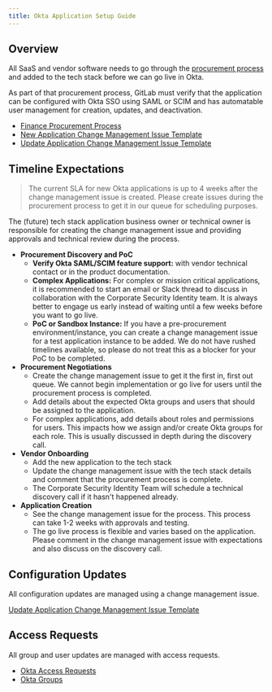 ```yaml
---
title: Okta Application Setup Guide
---
```


## Overview

All SaaS and vendor software needs to go through the [procurement process](/handbook/finance/procurement/new-software/) and added to the tech stack before we can go live in Okta.

As part of that procurement process, GitLab must verify that the application can be configured with Okta SSO using SAML or SCIM and has automatable user management for creation, updates, and deactivation.

- [Finance Procurement Process](/handbook/finance/procurement/new-software)
- [New Application Change Management Issue Template](https://gitlab.com/gitlab-com/business-technology/change-management/-/issues/new?issuable_template=okta_new_app_request)
- [Update Application Change Management Issue Template](https://gitlab.com/gitlab-com/business-technology/change-management/-/issues/new?issuable_template=okta_existing_app_update)

## Timeline Expectations

> The current SLA for new Okta applications is up to 4 weeks after the change management issue is created. Please create issues during the procurement process to get it in our queue for scheduling purposes.

The (future) tech stack application business owner or technical owner is responsible for creating the change management issue and providing approvals and technical review during the process.

- **Procurement Discovery and PoC**
    - **Verify Okta SAML/SCIM feature support:**  with vendor technical contact or in the product documentation.
    - **Complex Applications:** For complex or mission critical applications, it is recommended to start an email or Slack thread to discuss in collaboration with the Corporate Security Identity team. It is always better to engage us early instead of waiting until a few weeks before you want to go live.
    - **PoC or Sandbox Instance:** If you have a pre-procurement environment/instance, you can create a change management issue for a test application instance to be added. We do not have rushed timelines available, so please do not treat this as a blocker for your PoC to be completed.
- **Procurement Negotiations**
    - Create the change management issue to get it the first in, first out queue. We cannot begin implementation or go live for users until the procurement process is completed.
    - Add details about the expected Okta groups and users that should be assigned to the application.
    - For complex applications, add details about roles and permissions for users. This impacts how we assign and/or create Okta groups for each role. This is usually discussed in depth during the discovery call.
- **Vendor Onboarding**
    - Add the new application to the tech stack
    - Update the change management issue with the tech stack details and comment that the procurement process is complete.
    - The Corporate Security Identity Team will schedule a technical discovery call if it hasn't happened already.
- **Application Creation**
    - See the change management issue for the process. This process can take 1-2 weeks with approvals and testing.
    - The go live process is flexible and varies based on the application. Please comment in the change management issue with expectations and also discuss on the discovery call.

## Configuration Updates

All configuration updates are managed using a change management issue.

[Update Application Change Management Issue Template](https://gitlab.com/gitlab-com/business-technology/change-management/-/issues/new?issuable_template=okta_existing_app_update)

## Access Requests

All group and user updates are managed with access requests.

- [Okta Access Requests](/handbook/security/corporate/systems/okta/ar)
- [Okta Groups](/handbook/security/corporate/systems/okta/groups)
